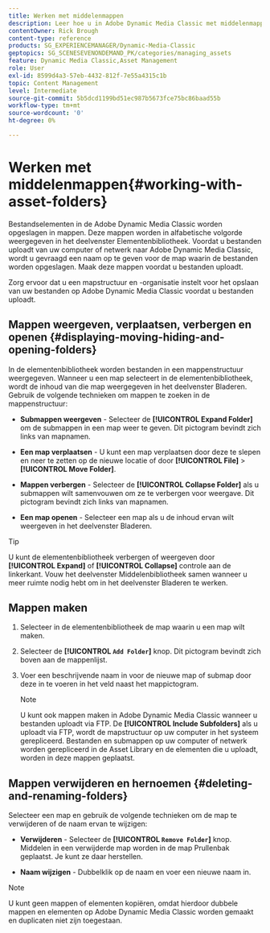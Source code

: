 ```yaml
---
title: Werken met middelenmappen
description: Leer hoe u in Adobe Dynamic Media Classic met middelenmappen werkt.
contentOwner: Rick Brough
content-type: reference
products: SG_EXPERIENCEMANAGER/Dynamic-Media-Classic
geptopics: SG_SCENESEVENONDEMAND_PK/categories/managing_assets
feature: Dynamic Media Classic,Asset Management
role: User
exl-id: 8599d4a3-57eb-4432-812f-7e55a4315c1b
topic: Content Management
level: Intermediate
source-git-commit: 5b5dcd1199bd51ec987b5673fce75bc86baad55b
workflow-type: tm+mt
source-wordcount: '0'
ht-degree: 0%

---
```


# Werken met middelenmappen{#working-with-asset-folders}

Bestandselementen in de Adobe Dynamic Media Classic worden opgeslagen in mappen. Deze mappen worden in alfabetische volgorde weergegeven in het deelvenster Elementenbibliotheek. Voordat u bestanden uploadt van uw computer of netwerk naar Adobe Dynamic Media Classic, wordt u gevraagd een naam op te geven voor de map waarin de bestanden worden opgeslagen. Maak deze mappen voordat u bestanden uploadt.

Zorg ervoor dat u een mapstructuur en -organisatie instelt voor het opslaan van uw bestanden op Adobe Dynamic Media Classic voordat u bestanden uploadt.

## Mappen weergeven, verplaatsen, verbergen en openen {#displaying-moving-hiding-and-opening-folders}

In de elementenbibliotheek worden bestanden in een mappenstructuur weergegeven. Wanneer u een map selecteert in de elementenbibliotheek, wordt de inhoud van die map weergegeven in het deelvenster Bladeren. Gebruik de volgende technieken om mappen te zoeken in de mappenstructuur:

* **Submappen weergeven** - Selecteer de **[!UICONTROL Expand Folder]** om de submappen in een map weer te geven. Dit pictogram bevindt zich links van mapnamen.

* **Een map verplaatsen** - U kunt een map verplaatsen door deze te slepen en neer te zetten op de nieuwe locatie of door **[!UICONTROL File]** > **[!UICONTROL Move Folder]**.

* **Mappen verbergen** - Selecteer de **[!UICONTROL Collapse Folder]** als u submappen wilt samenvouwen om ze te verbergen voor weergave. Dit pictogram bevindt zich links van mapnamen.

* **Een map openen** - Selecteer een map als u de inhoud ervan wilt weergeven in het deelvenster Bladeren.

>[!TIP]
>
>U kunt de elementenbibliotheek verbergen of weergeven door **[!UICONTROL Expand]** of **[!UICONTROL Collapse]** controle aan de linkerkant. Vouw het deelvenster Middelenbibliotheek samen wanneer u meer ruimte nodig hebt om in het deelvenster Bladeren te werken.

## Mappen maken

1. Selecteer in de elementenbibliotheek de map waarin u een map wilt maken.
1. Selecteer de **[!UICONTROL `Add Folder`]** knop. Dit pictogram bevindt zich boven aan de mappenlijst.
1. Voer een beschrijvende naam in voor de nieuwe map of submap door deze in te voeren in het veld naast het mappictogram.

   >[!NOTE]
   >
   >U kunt ook mappen maken in Adobe Dynamic Media Classic wanneer u bestanden uploadt via FTP. De **[!UICONTROL Include Subfolders]** als u uploadt via FTP, wordt de mapstructuur op uw computer in het systeem gerepliceerd. Bestanden en submappen op uw computer of netwerk worden gerepliceerd in de Asset Library en de elementen die u uploadt, worden in deze mappen geplaatst.

## Mappen verwijderen en hernoemen {#deleting-and-renaming-folders}

Selecteer een map en gebruik de volgende technieken om de map te verwijderen of de naam ervan te wijzigen:

* **Verwijderen** - Selecteer de **[!UICONTROL `Remove Folder`]** knop. Middelen in een verwijderde map worden in de map Prullenbak geplaatst. Je kunt ze daar herstellen.

* **Naam wijzigen** - Dubbelklik op de naam en voer een nieuwe naam in.

>[!NOTE]
>
>U kunt geen mappen of elementen kopiëren, omdat hierdoor dubbele mappen en elementen op Adobe Dynamic Media Classic worden gemaakt en duplicaten niet zijn toegestaan.
